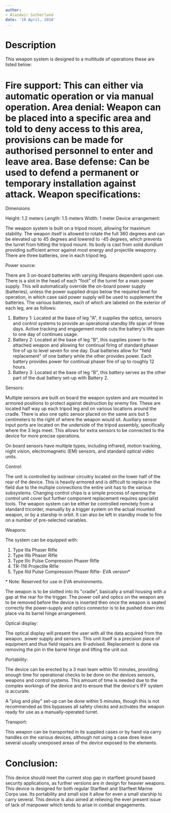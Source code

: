 ```yaml
---
author:
- Alasdair Sutherland
date: '19 April, 2010'
...
```


Description
===========

This weapon system is designed to a multitude of operations these are
listed below:

Fire support: This can either via automatic operation or via manual
operation.
Area denial: Weapon can be placed into a specific area and told to deny
access to this area, provisions can be made for authorised personnel to
enter and leave area.
Base defense: Can be used to defend a permanent or temporary
installation against attack.
Weapon specifications:
======================

Dimensions

Height: 1.2 meters
Length: 1.5 meters
Width: 1 meter
Device arrangement:

The weapon system is built on a tripod mount, allowing for maximum
stability. The weapon itself is allowed to rotate the full 360 degrees
and can be elevated up to 45 degrees and lowered to -45 degrees, which
prevents the turret from hitting the tripod mount. Its body is cast from
solid duridium providing sufficient armor against most energy and
projectile weaponry. There are three batteries, one in each tripod leg.

Power source:

There are 3 on-board batteries with varying lifespans dependent upon
use. There is a slot in the head of each "foot" of the turret for a main
power supply. This will automatically override the on-board power supply
(batteries), unless the power supplied drops below the required level
for operation, in which case said power supply will be used to
supplement the batteries. The various batteries, each of which are
labeled on the exterior of each leg, are as follows:

1.  Battery 1: Located at the base of leg "A", it supplies the optics,
    sensors and control systems to provide an operational standby life
    span of three days. Active tracking and engagement mode cuts the
    battery's life span to one day of continues usage.
2.  Battery 2: Located at the base of leg "B", this supplies power to
    the attached weapon and allowing for continual firing of standard
    phaser fire of up to level seven for one day. Dual batteries allow
    for "field replacement" of one battery while the other provides
    power. Each battery provides power for continual phaser fire of up
    to roughly 12 hours.
3.  Battery 3: Located at the base of leg "B", this battery serves as
    the other part of the dual battery set-up with Battery 2.

Sensors:

Multiple sensors are built on board the weapon system and are mounted in
armored positions to protect against destruction by enemy fire. These
are located half way up each tripod leg and on various locations around
the cradle. There is also one optic sensor placed on the same axis but 5
centimeters to the right of where the weapon would sit. Auxiliary sensor
input ports are located on the underside of the tripod assembly,
specifically where the 3 legs meet. This allows for extra sensors to be
connected to the device for more precise operations.

On board sensors have multiple types, including infrared, motion
tracking, night vision, electromagnetic (EM) sensors, and standard
optical video units.

Control:

The unit is controlled by isolinear circuitry located on the lower half
of the rear of the device. This is heavily armored and is difficult to
replace in the field due to the multiple connections the entire unit has
to the various subsystems. Changing control chips is a simple process of
opening the control unit cover but further component replacement
requires specialist tools. The weapon system can be either be controlled
remotely from a standard tricorder, manually by a trigger system on the
actual mounted weapon, or by a starship in orbit. It can also be left in
standby mode to fire on a number of pre-selected variables.

Weapons:

The system can be equipped with:

1.  Type IIIa Phaser Rifle
2.  Type IIIb Phaser Rifle
3.  Type IIIc Pulse Compression Phaser Rifle
4.  TR-116 Projectile Rifle
5.  Type IIId Pulse Compression Phaser Rifle- EVA version\*

\* Note: Reserved for use in EVA environments.

The weapon is to be slotted into its "cradle", basically a small housing
with a gap at the rear for the trigger. The power cell and optics on the
weapon are to be removed before the device is inserted then once the
weapon is seated correctly the power-supply and optics connector is to
be pushed down into place via its barrel hinge arrangement.

Optical display:

The optical display will present the user with all the data acquired
from the weapon, power supply and sensors. This unit itself is a
precision piece of equipment and thus field repairs are ill-advised.
Replacement is done via removing the pin in the barrel hinge and lifting
the unit out.

Portability:

The device can be erected by a 3 man team within 10 minutes, providing
enough time for operational checks to be done on the devices sensors,
weapons and control systems. This amount of time is needed due to the
complex workings of the device and to ensure that the device's IFF
system is accurate.

A "plug and play" set-up can be done within 5 minutes, though this is
not recommended as this bypasses all safety checks and activates the
weapon ready for use as a manually-operated turret.

Transport:

This weapon can be transported in its supplied cases or by hand via
carry handles on the various devices, although not using a case does
leave several usually unexposed areas of the device exposed to the
elements.

Conclusion:
===========

This device should meet the current stop gap in starfleet ground based
security applications, as further versions are in design for heavier
weapons. This device is designed for both regular Starfleet and
Starfleet Marine Corps use. Its portability and small size it allow for
even a small starship to carry several. This device is also aimed at
relieving the ever present issue of lack of manpower which tends to
arise in combat engagements.
